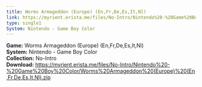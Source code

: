 ```yaml
---
title: Worms Armageddon (Europe) (En,Fr,De,Es,It,Nl)
link: https://myrient.erista.me/files/No-Intro/Nintendo%20-%20Game%20Boy%20Color/Worms%20Armageddon%20(Europe)%20(En,Fr,De,Es,It,Nl).zip
type: single1
System: Nintendo - Game Boy Color
---
```

<b>Game:</b> Worms Armageddon (Europe) (En,Fr,De,Es,It,Nl)<br>
<b>System:</b> Nintendo - Game Boy Color<br>
<b>Collection:</b> No-Intro<br>
<b>Download:</b> https://myrient.erista.me/files/No-Intro/Nintendo%20-%20Game%20Boy%20Color/Worms%20Armageddon%20(Europe)%20(En,Fr,De,Es,It,Nl).zip